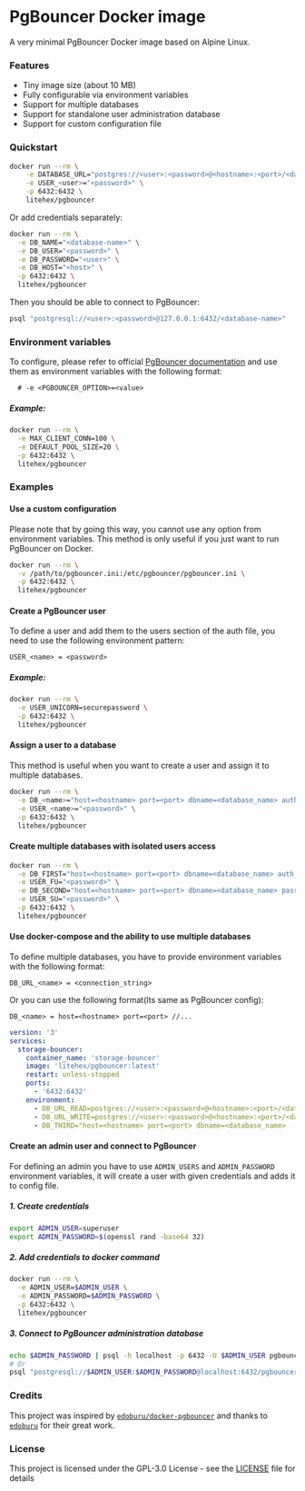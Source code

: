 # PgBouncer Docker image

A very minimal PgBouncer Docker image based on Alpine Linux.

### Features

- Tiny image size (about 10 MB)
- Fully configurable via environment variables
- Support for multiple databases
- Support for standalone user administration database
- Support for custom configuration file

### Quickstart

```bash
docker run --rm \
    -e DATABASE_URL="postgres://<user>:<password>@<hostname>:<port>/<database_name>" \
    -e USER_<user>="<password>" \
    -p 6432:6432 \
    litehex/pgbouncer
```

Or add credentials separately:

```bash
docker run --rm \
  -e DB_NAME="<database-name>" \
  -e DB_USER="<password>" \
  -e DB_PASSWORD="<user>" \
  -e DB_HOST="<host>" \
  -p 6432:6432 \
  litehex/pgbouncer
```

Then you should be able to connect to PgBouncer:

```bash
psql "postgresql://<user>:<password>@127.0.0.1:6432/<database-name>"
```

### Environment variables

To configure, please refer to official [PgBouncer documentation](https://www.pgbouncer.org/config.html) and use them as
environment variables with the following format:

```text
  # -e <PGBOUNCER_OPTION>=<value>
```

##### Example:

```bash
docker run --rm \
  -e MAX_CLIENT_CONN=100 \
  -e DEFAULT_POOL_SIZE=20 \
  -p 6432:6432 \
  litehex/pgbouncer
```

### Examples

#### Use a custom configuration

Please note that by going this way, you cannot use any option from environment variables. This method is only useful if
you just want to run PgBouncer on Docker.

```bash
docker run --rm \
  -v /path/to/pgbouncer.ini:/etc/pgbouncer/pgbouncer.ini \
  -p 6432:6432 \
  litehex/pgbouncer
```

#### Create a PgBouncer user

To define a user and add them to the users section of the auth file, you need to use the following environment
pattern:

```text
USER_<name> = <password>
```

##### Example:

```bash
docker run --rm \
  -e USER_UNICORN=securepassword \
  -p 6432:6432 \
  litehex/pgbouncer
```

#### Assign a user to a database

This method is useful when you want to create a user and assign it to multiple databases.

```bash
docker run --rm \
  -e DB_<name>="host=<hostname> port=<port> dbname=<database_name> auth_user=<user>" \
  -e USER_<name>="<password>" \
  -p 6432:6432 \
  litehex/pgbouncer
```

#### Create multiple databases with isolated users access

```bash
docker run --rm \
  -e DB_FIRST="host=<hostname> port=<port> dbname=<database_name> auth_user=fu" \
  -e USER_FU="<password>" \
  -e DB_SECOND="host=<hostname> port=<port> dbname=<database_name> password=<password> auth_user=su" \
  -e USER_SU="<password>" \
  -p 6432:6432 \
  litehex/pgbouncer
```

#### Use docker-compose and the ability to use multiple databases

To define multiple databases, you have to provide environment variables with the following format:

```text
DB_URL_<name> = <connection_string>
```

Or you can use the following format(Its same as PgBouncer config):

```text
DB_<name> = host=<hostname> port=<port> //...
```

```yaml
version: '3'
services:
  storage-bouncer:
    container_name: 'storage-bouncer'
    image: 'litehex/pgbouncer:latest'
    restart: unless-stopped
    ports:
      - '6432:6432'
    environment:
      - DB_URL_READ=postgres://<user>:<password>@<hostname>:<port>/<database_name>
      - DB_URL_WRITE=postgres://<user>:<password>@<hostname>:<port>/<database_name>
      - DB_THIRD="host=<hostname> port=<port> dbname=<database_name>
```

#### Create an admin user and connect to PgBouncer

For defining an admin you have to use `ADMIN_USERS` and `ADMIN_PASSWORD` environment variables, it will create a user
with given credentials and adds it to config file.

##### 1. Create credentials

```bash
export ADMIN_USER=superuser
export ADMIN_PASSWORD=$(openssl rand -base64 32)
```

##### 2. Add credentials to docker command

```bash
docker run --rm \
  -e ADMIN_USER=$ADMIN_USER \
  -e ADMIN_PASSWORD=$ADMIN_PASSWORD \
  -p 6432:6432 \
  litehex/pgbouncer
```

##### 3. Connect to PgBouncer administration database

```bash
echo $ADMIN_PASSWORD | psql -h localhost -p 6432 -U $ADMIN_USER pgbouncer
# Or
psql "postgresql://$ADMIN_USER:$ADMIN_PASSWORD@localhost:6432/pgbouncer"
```

### Credits

This project was inspired by [`edoburu/docker-pgbouncer`](https://github.com/edoburu/docker-pgbouncer) and thanks
to [`edoburu`](https://github.com/edoburu) for their great work.

### License

This project is licensed under the GPL-3.0 License - see the [LICENSE](LICENSE) file for details